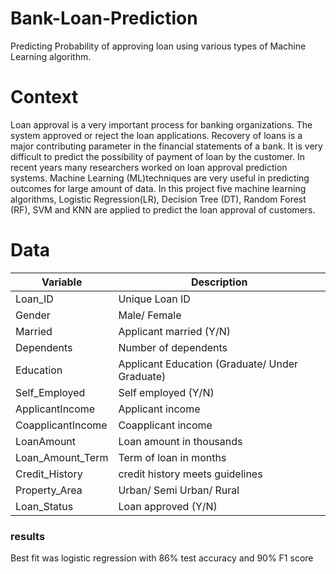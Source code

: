 # Bank-Loan-Prediction
Predicting Probability of approving loan using various types of Machine Learning algorithm.

# Context
Loan approval is a very important process for banking organizations. The system approved or reject the loan applications. Recovery of loans is a major contributing parameter in the financial statements of a bank. It is very difficult to predict the possibility of payment of loan by the customer. In recent years many researchers worked on loan approval prediction systems. Machine Learning (ML)techniques are very useful in predicting outcomes for large amount of data. In this project five machine learning algorithms, Logistic Regression(LR), Decision Tree (DT), Random Forest (RF), SVM and KNN are applied to predict the loan approval of customers.

# Data

|Variable|Description|
|----|----|
|Loan_ID|Unique Loan ID|
|Gender | Male/ Female|
| Married|Applicant married (Y/N) |
| Dependents|Number of dependents |
|Education |Applicant Education (Graduate/ Under Graduate) |
|Self_Employed | Self employed (Y/N)|
| ApplicantIncome|Applicant income |
| CoapplicantIncome| Coapplicant income|
|LoanAmount |Loan amount in thousands |
|Loan_Amount_Term |Term of loan in months |
|Credit_History | credit history meets guidelines|
| Property_Area|Urban/ Semi Urban/ Rural |
| Loan_Status|Loan approved (Y/N) |


### results

Best fit was logistic regression with 86% test accuracy and 90% F1 score



